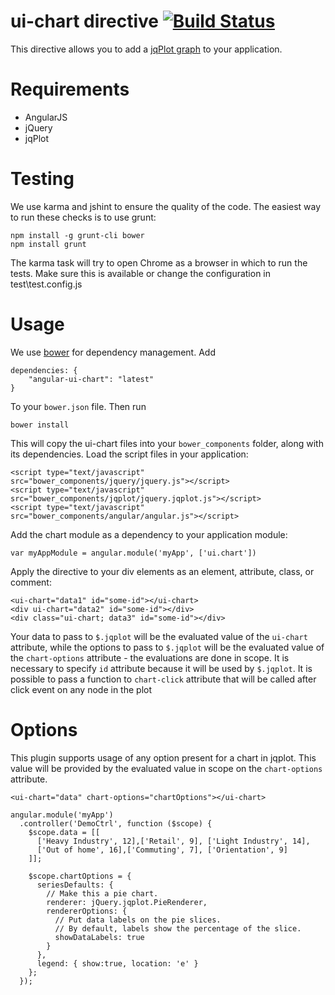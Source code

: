 # ui-chart directive [![Build Status](https://travis-ci.org/angular-ui/ui-chart.png?branch=master)](https://travis-ci.org/angular-ui/ui-chart)

This directive allows you to add a [jqPlot graph](http://www.jqplot.com/) to your application.

# Requirements

- AngularJS
- jQuery
- jqPlot

# Testing

We use karma and jshint to ensure the quality of the code.  The easiest way to run these checks is to use grunt:

    npm install -g grunt-cli bower
    npm install grunt

The karma task will try to open Chrome as a browser in which to run the tests. Make sure this is available or change the configuration in test\test.config.js

# Usage

We use [bower](http://twitter.github.com/bower/) for dependency management.  Add

    dependencies: {
        "angular-ui-chart": "latest"
    }

To your `bower.json` file. Then run

    bower install

This will copy the ui-chart files into your `bower_components` folder, along with its dependencies. Load the script files in your application:

    <script type="text/javascript" src="bower_components/jquery/jquery.js"></script>
    <script type="text/javascript" src="bower_components/jqplot/jquery.jqplot.js"></script>
    <script type="text/javascript" src="bower_components/angular/angular.js"></script>

Add the chart module as a dependency to your application module:

    var myAppModule = angular.module('myApp', ['ui.chart'])

Apply the directive to your div elements as an element, attribute, class, or comment:

    <ui-chart="data1" id="some-id"></ui-chart>
    <div ui-chart="data2" id="some-id"></div>
    <div class="ui-chart; data3" id="some-id"></div>

Your data to pass to `$.jqplot` will be the evaluated value of the `ui-chart` attribute, while the options to pass to `$.jqplot` will be the evaluated value of the `chart-options` attribute - the evaluations are done in scope. It is necessary to specify `id` attribute because it will be used by `$.jqplot`. It is possible to pass a function to `chart-click` attribute that will be called after click event on any node in the plot

# Options

This plugin supports usage of any option present for a chart in jqplot.  This value will be provided by the evaluated value in scope on the `chart-options` attribute.

    <ui-chart="data" chart-options="chartOptions"></ui-chart>

    angular.module('myApp')
      .controller('DemoCtrl', function ($scope) {
        $scope.data = [[
          ['Heavy Industry', 12],['Retail', 9], ['Light Industry', 14], 
          ['Out of home', 16],['Commuting', 7], ['Orientation', 9]
        ]];

        $scope.chartOptions = { 
          seriesDefaults: {
            // Make this a pie chart.
            renderer: jQuery.jqplot.PieRenderer, 
            rendererOptions: {
              // Put data labels on the pie slices.
              // By default, labels show the percentage of the slice.
              showDataLabels: true
            }
          }, 
          legend: { show:true, location: 'e' }
        };
      });
